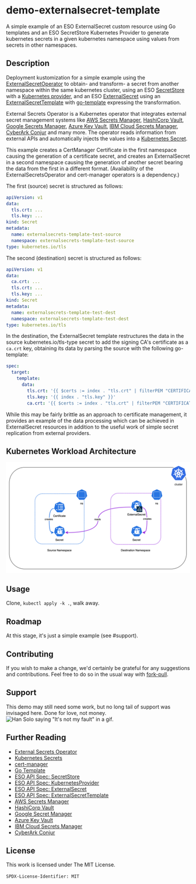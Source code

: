 # demo-externalsecret-template

A simple example of an ESO ExternalSecret custom resource using Go templates and an ESO SecretStore Kubernetes Provider to generate kubernetes secrets in a given kubernetes namespace using values from secrets in other namespaces.

## Description

Deployment kustomization for a simple example using the [ExternalSecretOperator](https://external-secrets.io) to obtain- and transform- a secret from another namespace within the same kubernetes cluster, using an ESO [SecretStore](https://external-secrets.io/latest/api/spec/#external-secrets.io/v1beta1.SecretStore) with a [Kubernetes provider](https://external-secrets.io/latest/spec/#external-secrets.io/v1beta1.KubernetesProvider), and an ESO [ExternalSecret](https://external-secrets.io/latest/api/spec/#external-secrets.io/v1beta1.ExternalSecret) using an [ExternalSecretTemplate](https://external-secrets.io/latest/api/spec/#external-secrets.io/v1beta1.ExternalSecretTemplate) with [go-template](https://pkg.go.dev/text/template) expressing the transformation.

External Secrets Operator is a Kubernetes operator that integrates external secret management systems like [AWS Secrets Manager](https://aws.amazon.com/secrets-manager/), [HashiCorp Vault](https://www.vaultproject.io/), [Google Secrets Manager](https://cloud.google.com/secret-manager), [Azure Key Vault](https://azure.microsoft.com/en-us/services/key-vault/), [IBM Cloud Secrets Manager](https://www.ibm.com/cloud/secrets-manager), [CyberArk Conjur](https://www.conjur.org/) and many more. The operator reads information from external APIs and automatically injects the values into a [Kubernetes Secret](https://kubernetes.io/docs/concepts/configuration/secret/).

This example creates a CertManager Certificate in the first namespace causing the generation of a certificate secret, and creates an ExternalSecret in a second namespace causing the generation of another secret bearing the data from the first in a different format. (Availability of the ExternalSecretsOperator and cert-manager operators is a dependency.)

The first (source) secret is structured as follows:

```yaml
apiVersion: v1
data:
  tls.crt: ...
  tls.key: ...
kind: Secret
metadata:
  name: externalsecrets-template-test-source
  namespace: externalsecrets-template-test-source
type: kubernetes.io/tls
```

The second (destination) secret is structured as follows:

```yaml
apiVersion: v1
data:
  ca.crt: ...
  tls.crt: ...
  tls.key: ...
kind: Secret
metadata:
  name: externalsecrets-template-test-dest
  namespace: externalsecrets-template-test-dest
type: kubernetes.io/tls
```

In the destination, the ExternalSecret template restructures the data in the source kubernetes.io/tls-type secret to add the signing CA's certificate as a `ca.crt` key, obtaining its data by parsing the source with the following go-template:

```yaml
spec:
  target:
    template:
      data:
        tls.crt: '{{ $certs := index . "tls.crt" | filterPEM "CERTIFICATE" | splitList "-----END CERTIFICATE-----\n"}}{{ range $index, $element := $certs}}{{- if (eq (int $index) 0)}}{{if $element}}{{$element}}{{"-----END CERTIFICATE-----\n"}}{{end}}{{end}}{{end}}'
        tls.key: '{{ index . "tls.key" }}'
        ca.crt: '{{ $certs := index . "tls.crt" | filterPEM "CERTIFICATE" | splitList "-----END CERTIFICATE-----\n"}}{{ range $index, $element := $certs}}{{- if (ge (int $index) 1)}}{{if $element}}{{$element}}{{"-----END CERTIFICATE-----\n"}}{{end}}{{end}}{{end}}'
```

While this may be fairly brittle as an approach to certificate management, it provides an example of the data processing which can be achieved in ExternalSecret resources in addition to the useful work of simple secret replication from external providers.

## Kubernetes Workload Architecture

[![Kubernetes Workload Architecture (Simplified)](./assets/demo-externalsecrets-template.svg)](https://github.com/philip-p-jones/demo-externalsecrets-template)

## Usage

Clone, `kubectl apply -k .`, walk away.

## Roadmap

At this stage, it's just a simple example (see #support).

## Contributing

If you wish to make a change, we'd certainly be grateful for any suggestions and contributions. Feel free to do so in the usual way with [fork-pull](https://docs.github.com/en/pull-requests/collaborating-with-pull-requests/proposing-changes-to-your-work-with-pull-requests/creating-a-pull-request-from-a-fork).

## Support

This demo may still need some work, but no long tail of support was invisaged here. Done for love, not money.
![Han Solo saying "It's not my fault" in a gif](https://media.tenor.com/Fi_oI34mE8MAAAAC/hansolo-notmyfault.gif).

## Further Reading

  - [External Secrets Operator](https://external-secrets.io)
  - [Kubernetes Secrets](https://kubernetes.io/docs/concepts/configuration/secret)
  - [cert-manager](https://cert-manager.io)
  - [Go Template](https://pkg.go.dev/text/template)
  - [ESO API Spec: SecretStore](https://external-secrets.io/latest/api/spec/#external-secrets.io/v1beta1.SecretStore)
  - [ESO API Spec: KubernetesProvider](https://external-secrets.io/latest/spec/#external-secrets.io/v1beta1.KubernetesProvider)
  - [ESO API Spec: ExternalSecret](https://external-secrets.io/latest/api/spec/#external-secrets.io/v1beta1.ExternalSecret)
  - [ESO API Spec: ExternalSecretTemplate](https://external-secrets.io/latest/api/spec/#external-secrets.io/v1beta1.ExternalSecretTemplate)
  - [AWS Secrets Manager](https://aws.amazon.com/secrets-manager)
  - [HashiCorp Vault](https://www.vaultproject.io)
  - [Google Secret Manager](https://cloud.google.com/secret-manager)
  - [Azure Key Vault](https://azure.microsoft.com/en-us/services/key-vault)
  - [IBM Cloud Secrets Manager](https://www.ibm.com/cloud/secrets-manager)
  - [CyberArk Conjur](https://www.conjur.org)

## License

This work is licensed under The MIT License.

`SPDX-License-Identifier: MIT`
